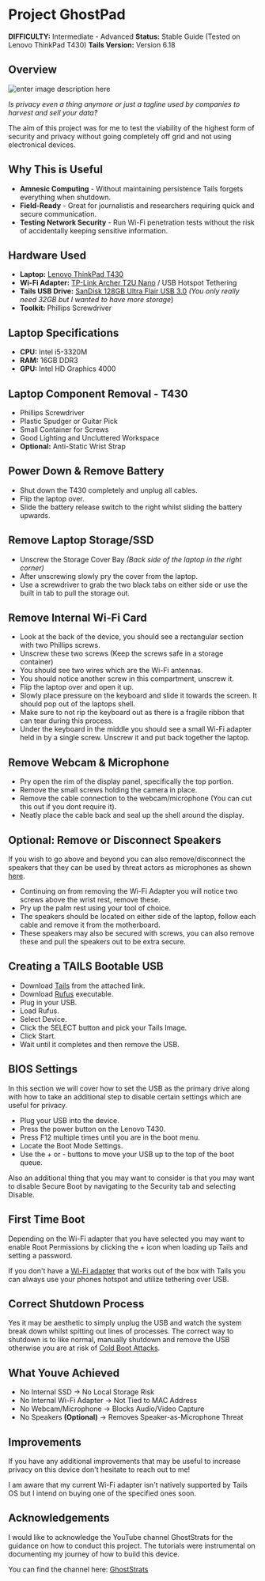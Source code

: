 # Project GhostPad

  

**DIFFICULTY:** Intermediate - Advanced
**Status:** Stable Guide (Tested on Lenovo ThinkPad T430)
**Tails Version:** Version 6.18

  

## Overview

  

![enter image description here](https://i.ibb.co/YBFdQJ5k/Project-Ghost.png)

  

*Is privacy even a thing anymore or just a tagline used by companies to harvest and sell your data?*

  

The aim of this project was for me to test the viability of the highest form of security and privacy without going completely off grid and not using electronical devices.

  

## Why This is Useful

  

- **Amnesic Computing** - Without maintaining persistence Tails forgets everything when shutdown.
- **Field-Ready** - Great for journalistis and researchers requiring quick and secure communication.
- **Testing Network Security** - Run Wi-Fi penetration tests without the risk of accidentally keeping sensitive information.

## Hardware Used

- **Laptop:** [Lenovo ThinkPad T430](https://amzn.eu/d/8ttnTVQ)
- **Wi-Fi Adapter:** [TP-Link Archer T2U Nano](https://amzn.eu/d/bDZiMQ3) / USB Hotspot Tethering
- **Tails USB Drive:** [SanDisk 128GB Ultra Flair USB 3.0](https://amzn.eu/d/4Nn6hAb) *(You only really need 32GB but I wanted to have more storage*)
- **Toolkit:** Phillips Screwdriver

## Laptop Specifications

  

- **CPU:** Intel i5-3320M
- **RAM:** 16GB DDR3
- **GPU:** Intel HD Graphics 4000

  

## Laptop Component Removal - T430

  

- Phillips Screwdriver
- Plastic Spudger or Guitar Pick
- Small Container for Screws
- Good Lighting and Uncluttered Workspace
- **Optional:** Anti-Static Wrist Strap

## Power Down & Remove Battery

  

- Shut down the T430 completely and unplug all cables.
- Flip the laptop over.
- Slide the battery release switch to the right whilst sliding the battery upwards.

  
  

## Remove Laptop Storage/SSD

  

- Unscrew the Storage Cover Bay *(Back side of the laptop in the right corner)*
- After unscrewing slowly pry the cover from the laptop.
- Use a screwdriver to grab the two black tabs on either side or use the built in tab to pull the storage out.

  

## Remove Internal Wi-Fi Card

- Look at the back of the device, you should see a rectangular section with two Phillips screws.
- Unscrew these two screws (Keep the screws safe in a storage container)
- You should see two wires which are the Wi-Fi antennas.
- You should notice another screw in this compartment, unscrew it.
- Flip the laptop over and open it up.
- Slowly place pressure on the keyboard and slide it towards the screen. It should pop out of the laptops shell.
- Make sure to not rip the keyboard out as there is a fragile ribbon that can tear during this process.
- Under the keyboard in the middle you should see a small Wi-Fi adapter held in by a single screw. Unscrew it and put back together the laptop.

  

## Remove Webcam & Microphone

  

- Pry open the rim of the display panel, specifically the top portion.
- Remove the small screws holding the camera in place.
- Remove the cable connection to the webcam/microphone (You can cut this out if you dont require it).
- Neatly place the cable back and seal up the shell around the display.

  
  

## Optional: Remove or Disconnect Speakers

If you wish to go above and beyond you can also remove/disconnect the speakers that they can be used by threat actors as microphones as shown [here](https://news.sophos.com/en-us/2016/11/24/how-your-speakers-could-be-turned-into-eavesdropping-microphones/).

  

- Continuing on from removing the Wi-Fi Adapter you will notice two screws above the wrist rest, remove these.
- Pry up the palm rest using your tool of choice.
- The speakers should be located on either side of the laptop, follow each cable and remove it from the motherboard.
- These speakers may also be secured with screws, you can also remove these and pull the speakers out to be extra secure.

  

## Creating a TAILS Bootable USB

  

- Download [Tails](https://tails.net/install/download/index.en.html) from the attached link.
- Download [Rufus](https://rufus.ie/en/) executable.
- Plug in your USB.
- Load Rufus.
- Select Device.
- Click the SELECT button and pick your Tails Image.
- Click Start.
- Wait until it completes and then remove the USB.

  

## BIOS Settings

In this section we will cover how to set the USB as the primary drive along with how to take an additional step to disable certain settings which are useful for privacy.

  

- Plug your USB into the device.
- Press the power button on the Lenovo T430.
- Press F12 multiple times until you are in the boot menu.
- Locate the Boot Mode Settings.
- Use the + or - buttons to move your USB up to the top of the boot queue.

Also an additional thing that you may want to consider is that you may want to disable Secure Boot by navigating to the Security tab and selecting Disable.

  

## First Time Boot

Depending on the Wi-Fi adapter that you have selected you may want to enable Root Permissions by clicking the + icon when loading up Tails and setting a password.

If you don't have a [Wi-Fi adapter](https://tails.net/doc/anonymous_internet/no-wifi/index.en.html) that works out of the box with Tails you can always use your phones hotspot and utilize tethering over USB.

  

## Correct Shutdown Process

Yes it may be aesthetic to simply unplug the USB and watch the system break down whilst spitting out lines of processes. The correct way to shutdown is to like normal, manually shutdown and remove the USB otherwise you are at risk of [Cold Boot Attacks](https://nordvpn.com/cybersecurity/glossary/cold-boot-attack/).

  

## What Youve Achieved

  

- No Internal SSD → No Local Storage Risk
- No Internal Wi-Fi Adapter → Not Tied to MAC Address
- No Webcam/Microphone → Blocks Audio/Video Capture
- No Speakers **(Optional)** → Removes Speaker-as-Microphone Threat

  

## Improvements

If you have any additional improvements that may be useful to increase privacy on this device don't hesitate to reach out to me!

I am aware that my current Wi-Fi adapter isn't natively supported by Tails OS but I intend on buying one of the specified ones soon.

  

## Acknowledgements

  

I would like to acknowledge the YouTube channel GhostStrats for the guidance on how to conduct this project. The tutorials were instrumental on documenting my journey of how to build this device.

  

You can find the channel here: [GhostStrats](https://www.youtube.com/@GhostStrats/featured)
